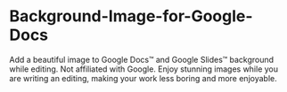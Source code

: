 # Background-Image-for-Google-Docs
Add a beautiful image to Google Docs™ and Google Slides™ background while editing. Not affiliated with Google. Enjoy stunning images while you are writing an editing, making your work less boring and more enjoyable.
